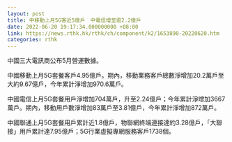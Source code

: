 ```yaml
---
layout: post
title: 中移動上月5G客近5億戶　中電信增至逾2.2億戶
date: 2022-06-20 19:17:34.000000000 +08:00
link: https://news.rthk.hk/rthk/ch/component/k2/1653890-20220620.htm
categories: rthk
---
```


中國三大電訊商公布5月營運數據。

中國移動上月5G套餐客戶4.95億戶。期內，移動業務客戶總數淨增加20.2萬戶至大約9.67億戶，今年累計淨增加970.6萬戶。

中國電信上月5G套餐用戶淨增加704萬戶，升至2.24億戶；今年累計淨增加3667萬戶。期內，移動用戶數淨增加83萬戶至3.81億戶，今年累計淨增加872萬戶。

中國聯通上月5G套餐用戶累計近1.8億戶，物聯網終端連接達約3.28億戶，「大聯接」用戶累計達7.95億戶；5G行業虛擬專網服務客戶1738個。

